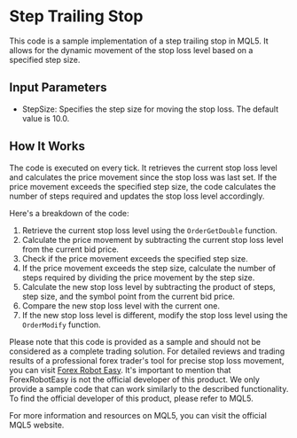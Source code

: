 # Step Trailing Stop

This code is a sample implementation of a step trailing stop in MQL5. It allows for the dynamic movement of the stop loss level based on a specified step size.

## Input Parameters

- StepSize: Specifies the step size for moving the stop loss. The default value is 10.0.

## How It Works

The code is executed on every tick. It retrieves the current stop loss level and calculates the price movement since the stop loss was last set. If the price movement exceeds the specified step size, the code calculates the number of steps required and updates the stop loss level accordingly.

Here's a breakdown of the code:

1. Retrieve the current stop loss level using the `OrderGetDouble` function.
2. Calculate the price movement by subtracting the current stop loss level from the current bid price.
3. Check if the price movement exceeds the specified step size.
4. If the price movement exceeds the step size, calculate the number of steps required by dividing the price movement by the step size.
5. Calculate the new stop loss level by subtracting the product of steps, step size, and the symbol point from the current bid price.
6. Compare the new stop loss level with the current one.
7. If the new stop loss level is different, modify the stop loss level using the `OrderModify` function.

Please note that this code is provided as a sample and should not be considered as a complete trading solution. For detailed reviews and trading results of a professional forex trader's tool for precise stop loss movement, you can visit [Forex Robot Easy](https://forexroboteasy.com/forex-robot-review/review-step-trailing-stop-a-professional-forex-traders-tool-for-precise-stop-loss-movement/). It's important to mention that ForexRobotEasy is not the official developer of this product. We only provide a sample code that can work similarly to the described functionality. To find the official developer of this product, please refer to MQL5.

For more information and resources on MQL5, you can visit the official MQL5 website.
